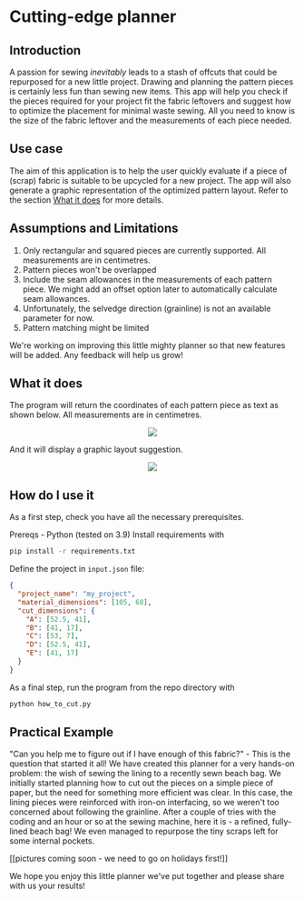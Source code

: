 # Cutting-edge planner

## Introduction
A passion for sewing _inevitably_ leads to a stash of offcuts that could be repurposed for a new little project. Drawing and planning the pattern pieces is certainly less fun than sewing new items. This app will help you check if the pieces required for your project fit the fabric leftovers and suggest how to optimize the placement for minimal waste sewing. All you need to know is the size of the fabric leftover and the measurements of each piece needed.

## Use case
The aim of this application is to help the user quickly evaluate if a piece of (scrap) fabric is suitable to be upcycled for a new project. The app will also generate a graphic representation of the optimized pattern layout. Refer to the section [What it does](#what-it-does) for more details.

## Assumptions and Limitations
1. Only rectangular and squared pieces are currently supported. All measurements are in centimetres.
2. Pattern pieces won't be overlapped
3. Include the seam allowances in the measurements of each pattern piece. We might add an offset option later to automatically calculate seam allowances.
4. Unfortunately, the selvedge direction (grainline) is not an available parameter for now.
5. Pattern matching might be limited

We're working on improving this little mighty planner so that new features will be added. Any feedback will help us grow! 

## What it does
The program will return the coordinates of each pattern piece as text as shown below. All measurements are in centimetres.

<p align="center">
  <img src="./images/coordinates.png" />
</p>

And it will display a graphic layout suggestion.

<p align="center">
  <img src="./images/result.png" />
</p>

## How do I use it
As a first step, check you have all the necessary prerequisites.

Prereqs - Python (tested on 3.9)
Install requirements with
```bash
pip install -r requirements.txt
```

Define the project in `input.json` file:
```json
{
  "project_name": "my_project",
  "material_dimensions": [105, 68],
  "cut_dimensions": {
    "A": [52.5, 41],
    "B": [41, 17],
    "C": [53, 7],
    "D": [52.5, 41],
    "E": [41, 17]
  }
}

```
As a final step, run the program from the repo directory with 
```bash
python how_to_cut.py
```

## Practical Example
"Can you help me to figure out if I have enough of this fabric?" - This is the question that started it all!
We have created this planner for a very hands-on problem: the wish of sewing the lining to a recently sewn beach bag. We initially started planning how to cut out the pieces on a simple piece of paper, but the need for something more efficient was clear.
In this case, the lining pieces were reinforced with iron-on interfacing, so we weren't too concerned about following the grainline.
After a couple of tries with the coding and an hour or so at the sewing machine, here it is - a refined, fully-lined beach bag!
We even managed to repurpose the tiny scraps left for some internal pockets.

[[pictures coming soon - we need to go on holidays first!]]

We hope you enjoy this little planner we've put together and please share with us your results!
